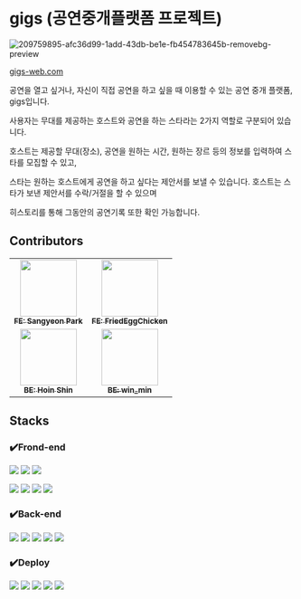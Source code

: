 # gigs (공연중개플랫폼 프로젝트)
![209759895-afc36d99-1add-43db-be1e-fb454783645b-removebg-preview](https://user-images.githubusercontent.com/32051350/211132329-f910d63c-5eec-4e6f-9552-e10ad963d681.png)

<a href='https://gigs-web.com'>gigs-web.com</a>

공연을 열고 싶거나, 자신이 직접 공연을 하고 싶을 때 이용할 수 있는 공연 중개 플랫폼, gigs입니다.

사용자는 무대를 제공하는 호스트와 공연을 하는 스타라는 2가지 역할로 구분되어 있습니다.   

호스트는 제공할 무대(장소), 공연을 원하는 시간, 원하는 장르 등의 정보를 입력하여 스타를 모집할 수 있고, 

스타는 원하는 호스트에게 공연을 하고 싶다는 제안서를 보낼 수 있습니다. 호스트는 스타가 보낸 제안서를 수락/거절을 할 수 있으며

히스토리를 통해 그동안의 공연기록 또한 확인 가능합니다.

## Contributors
<table>
  <tbody>
    <tr>
      <td align="center"><a href="https://github.com/ektto1041"><img src="https://avatars.githubusercontent.com/u/53224839?v=4"width="100px;" alt=""/><br /><sub><b>FE: Sangyeon Park</b></sub></a><br /></td>
      <td align="center"><a href="https://github.com/FriedEggChicken"><img src="https://avatars.githubusercontent.com/u/77597604?v=4" width="100px;" alt=""/><br /><sub><b>FE: FriedEggChicken</b></sub></a><br /></td>
     <tr/>
      <td align="center"><a href="https://github.com/signalman"><img src="https://avatars.githubusercontent.com/u/32051350?v=4" width="100px;" alt=""/><br /><sub><b>BE: Hoin Shin</b></sub></a><br /></td>
      <td align="center"><a href="https://github.com/psm9718"><img src="https://avatars.githubusercontent.com/u/60373714?v=4" width="100px;" alt=""/><br /><sub><b>BE: win_min</b></sub></a><br /></td>
    </tr>
  </tbody>
</table>

## Stacks
### ✔️Frond-end
<img src="https://img.shields.io/badge/HTML5-E34F26?style=for-the-badge&logo=HTML5&logoColor=black"> <img src="https://img.shields.io/badge/CSS-1572B6?style=for-the-badge&logo=CSS3&logoColor=white"> <img src="https://img.shields.io/badge/javascript-F7DF1E?style=for-the-badge&logo=javascript&logoColor=black">

<img src="https://img.shields.io/badge/React-61DAFB?style=for-the-badge&logo=React&logoColor=black"> <img src="https://img.shields.io/badge/React Router-CA4245?style=for-the-badge&logo=React Router&logoColor=black"> <img src="https://img.shields.io/badge/MUI-007FFF?style=for-the-badge&logo=MUI&logoColor=white"> <img src="https://img.shields.io/badge/Axios-5A29E4?style=for-the-badge&logo=Axios&logoColor=white">

### ✔️Back-end
<img src="https://img.shields.io/badge/java-007396?style=for-the-badge&logo=java&logoColor=white">  <img src="https://img.shields.io/badge/Spring-6DB33F?style=for-the-badge&logo=Spring&logoColor=white"> <img src="https://img.shields.io/badge/SpringBoot-6DB33F?style=for-the-badge&logo=SpringBoot&logoColor=white"> <img src="https://img.shields.io/badge/SpringSecurity-6DB33F?style=for-the-badge&logo=SpringSecurity&logoColor=white"> <img src="https://img.shields.io/badge/mysql-4479A1?style=for-the-badge&logo=mysql&logoColor=white">

### ✔️Deploy
<img src="https://img.shields.io/badge/Amazon S3-569A31?style=for-the-badge&logo=Amazon S3&logoColor=white"> <img src="https://img.shields.io/badge/Amazon Cloudfront-887194?style=for-the-badge&logo=Amazon&logoColor=white"> <img src="https://img.shields.io/badge/Amazon EC2-FF9900?style=for-the-badge&logo=Amazon EC2&logoColor=white"> <img src="https://img.shields.io/badge/github-181717?style=for-the-badge&logo=github&logoColor=white"> <img src="https://img.shields.io/badge/git-F05032?style=for-the-badge&logo=git&logoColor=white"> 
